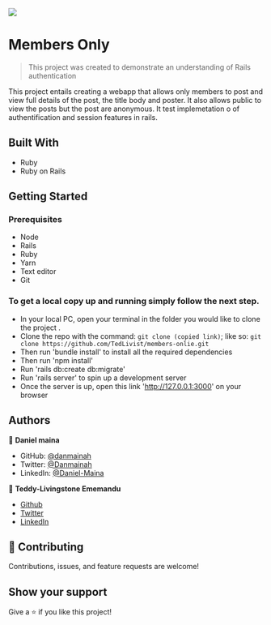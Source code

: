 ![](https://img.shields.io/badge/Microverse-blueviolet)

# Members Only

> This project was created to demonstrate an understanding of Rails authentication

This project entails creating a webapp that allows only members to post and view full details of the post, the title body and poster. It also allows public to view the posts but the post are anonymous. It test implemetation o of authentification and session features in rails.

## Built With


- Ruby
- Ruby on Rails

## Getting Started

### Prerequisites

- Node
- Rails
- Ruby
- Yarn
- Text editor
- Git

### To get a local copy up and running simply follow the next step.

- In your local PC, open your terminal in the folder you would like to clone the project .
- Clone the repo with the command: `git clone (copied link)`; like so: `git clone https://github.com/TedLivist/members-onlie.git`
- Then run 'bundle install' to install all the required dependencies
- Then run 'npm install' 
- Run 'rails db:create db:migrate'
- Run 'rails server' to spin up a development server
- Once the server is up, open this link 'http://127.0.0.1:3000' on your browser

## Authors

👤 **Daniel maina**

- GitHub: [@danmainah](https://github.com/danmainah)
- Twitter: [@Danmainah](https://twitter.com/dan_mainah)
- LinkedIn: [@Daniel-Maina](www.linkedin.com/in/daniel-maina-315a38191)

👤 **Teddy-Livingstone Ememandu**

- [Github](https://github.com/TedLivist)
- [Twitter](https://twitter.com/iamxted)
- [LinkedIn](https://linkedin.com/in/tememandu)

## 🤝 Contributing

Contributions, issues, and feature requests are welcome!

## Show your support

Give a ⭐️ if you like this project!
